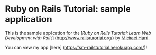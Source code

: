 # Ruby on Rails Tutorial: sample application

This is the sample application for the
[*Ruby on Rails Tutorial:
Learn Web Development with Rails*] (http://www.railstutorial.org/)
by [Michael Hartl](http://www.michaelhartl.com).

You can view my app [here] (https://sm-railstutorial.herokuapp.com/)!